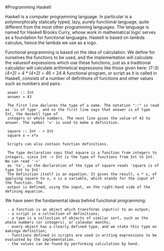 #Programming Haskell

  Haskell is a computer programming language. In particular is a polymorphically statically typed, lazy, purely functional language, quite
  different from the most other programming languages. The language is named for Haskell Brooks Curry, whose work in mathematical logic 
  serves as a foundation for functional languages. Haskell is based on lambda calculus, hence the lambda we use as a logo.

  Functional programming is based on the idea of calculation. We define for ourselves the functions to be used, and the implementation will calculate
  the valuesof expressions which use these functions, just as a traditional calculator will calculate arithmetical expressions like those given here:
  (7-3)*(4+2) = 4 * (4+2) = 4*6 = 24
  A functional program, or script as it is called in Haskell, consists of a number of definitions of functions and other values such as numbers and pairs.

     aswer :: Int
     answer = 43

     The first line declares the type of a name. The notation "::" is read as 'is of type', and so the first line says that answer is of type Int, the Haskell type of
     integers or whole numbers. The next line gives the value of 43 to answer. The symbol '=' is used to make a definition.

     square :: Int - > Int
     square x = x*x 

     Scripts can also contain function definitions.

     The type declaration says that square is a function from integers to integers, since Int -> Int is the type of functions from Int to Int. We can read '->'
     as 'to', so the declaration of the type of square reads 'square is of type Int to Int'  
     The Definition itself is an equation. It gives the result, x * x, of applying square to x, x is a variable, which stands for the input of the function. The 
     output is defined, using the input, on the right-hand side of the defining equation.
        	  


  We have seen the fundamental ideas behind functional programming:

     - a function is an object which transforms input(s) to an output;
     - a script is a collection of definitions; 
     - a type is a collection of objects of similar sort, such as the whole numbers (or integers), or calendar months;
     - every object has a clearly defined type, and we state this type on makinga definition;
     - functions defined in scripts are used in writing expressions to be evaluated by the implementation.
     - the values can be found by performing calculation by hand. 
